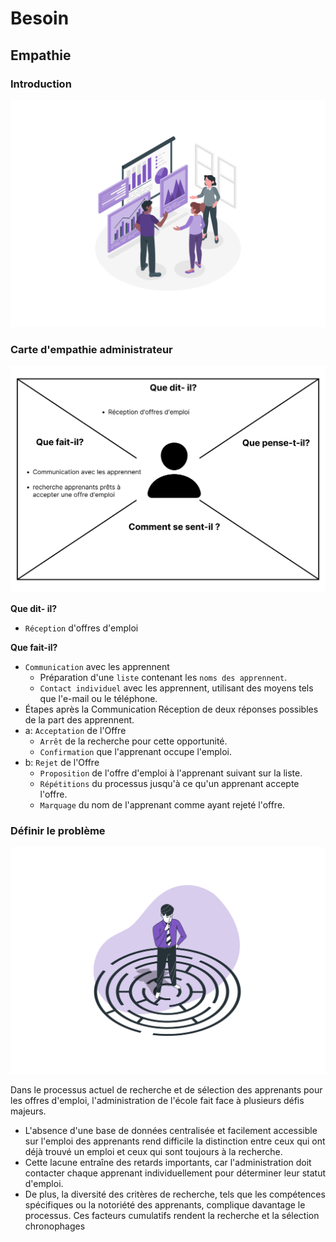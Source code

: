 # Besoin 
## Empathie 
### Introduction
![Introduction](./images/introduction.png)

### Carte d'empathie administrateur
![Carte d'empathie administrateur](./images/empathie-administrateur.png)

**Que dit- il?**
- `Réception` d'offres d'emploi

**Que fait-il?**
- `Communication` avec les apprennent
  -  Préparation d'une `liste` contenant les `noms des apprennent`.
  -  `Contact individuel` avec les apprennent, utilisant des moyens tels que l'e-mail ou le téléphone.
-  Étapes après la Communication 
Réception de deux réponses possibles de la part des apprennent.
  - a: `Acceptation` de l'Offre
    - `Arrêt` de la recherche pour cette opportunité.
    - `Confirmation` que l'apprenant occupe l'emploi.
  - b: `Rejet` de l'Offre 
    - `Proposition` de l'offre d'emploi à l'apprenant suivant sur la liste.  
    - `Répétitions` du processus jusqu'à ce qu'un apprenant accepte l'offre.
    - `Marquage` du nom de l'apprenant comme ayant rejeté l'offre.

### Définir le problème  
![Définir le problème](./images/définir-le-problème.png)

Dans le processus actuel de recherche et de sélection des apprenants pour les offres d'emploi, l'administration de l'école fait face à plusieurs défis majeurs.
- L'absence d'une base de données centralisée et facilement accessible sur l'emploi des apprenants rend difficile la distinction entre ceux qui ont déjà trouvé un emploi et ceux qui sont toujours à la recherche.
- Cette lacune entraîne des retards importants, car l'administration doit contacter chaque apprenant individuellement pour déterminer leur statut d'emploi. 
- De plus, la diversité des critères de recherche, tels que les compétences spécifiques ou la notoriété des apprenants, complique davantage le processus. Ces facteurs cumulatifs rendent la recherche et la sélection chronophages
